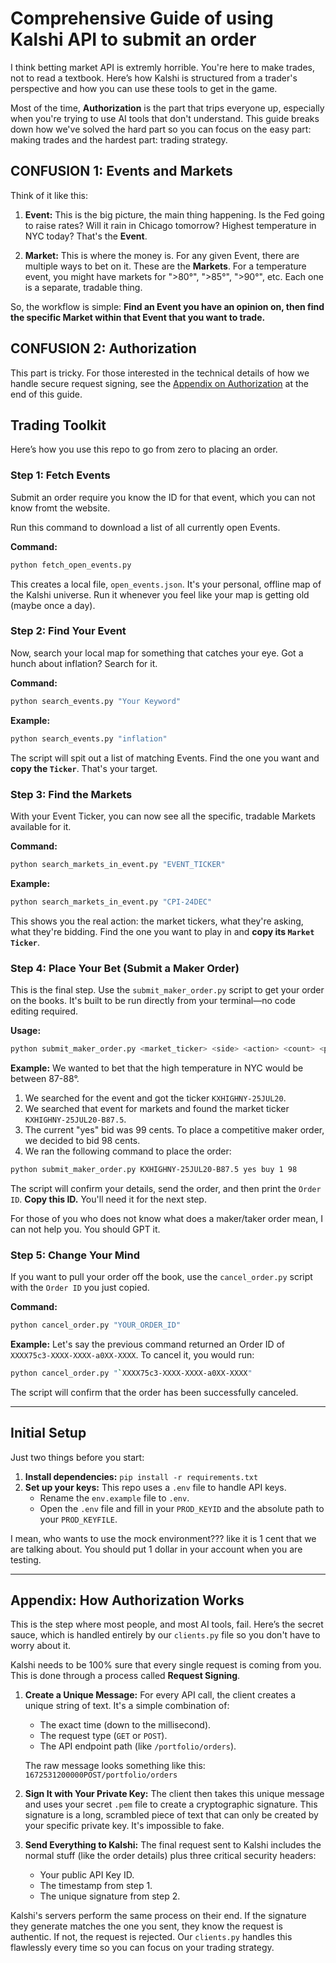 # Comprehensive Guide of using Kalshi API to submit an order 

I think betting market API is extremly horrible. You're here to make trades, not to read a textbook. Here’s how Kalshi is structured from a trader's perspective and how you can use these tools to get in the game.

 Most of the time,  **Authorization** is the part that trips everyone up, especially when you're trying to use AI tools that don't understand. This guide breaks down how we've solved the hard part so you can focus on the easy part: making trades and the hardest part: trading strategy.

## CONFUSION 1: Events and Markets

Think of it like this:

1.  **Event:** This is the big picture, the main thing happening. Is the Fed going to raise rates? Will it rain in Chicago tomorrow? Highest temperature in NYC today? That's the **Event**.

2.  **Market:** This is where the money is. For any given Event, there are multiple ways to bet on it. These are the **Markets**. For a temperature event, you might have markets for ">80°", ">85°", ">90°", etc. Each one is a separate, tradable thing.

So, the workflow is simple: **Find an Event you have an opinion on, then find the specific Market within that Event that you want to trade.**

## CONFUSION 2: Authorization

This part is tricky. For those interested in the technical details of how we handle secure request signing, see the [Appendix on Authorization](#appendix-the-hard-part---how-authorization-works) at the end of this guide.

## Trading Toolkit

Here’s how you use this repo to go from zero to placing an order.

### Step 1: Fetch Events

Submit an order require you know the ID for that event, which you can not know fromt the website.

Run this command to download a list of all currently open Events.

**Command:**
```bash
python fetch_open_events.py
```
This creates a local file, `open_events.json`. It's your personal, offline map of the Kalshi universe. Run it whenever you feel like your map is getting old (maybe once a day).

### Step 2: Find Your Event

Now, search your local map for something that catches your eye. Got a hunch about inflation? Search for it.

**Command:**
```bash
python search_events.py "Your Keyword"
```
**Example:**
```bash
python search_events.py "inflation"
```
The script will spit out a list of matching Events. Find the one you want and **copy the `Ticker`**. That's your target.

### Step 3: Find the Markets

With your Event Ticker, you can now see all the specific, tradable Markets available for it.

**Command:**
```bash
python search_markets_in_event.py "EVENT_TICKER"
```
**Example:**
```bash
python search_markets_in_event.py "CPI-24DEC"
```
This shows you the real action: the market tickers, what they're asking, what they're bidding. Find the one you want to play in and **copy its `Market Ticker`**.

### Step 4: Place Your Bet (Submit a Maker Order)

This is the final step. Use the `submit_maker_order.py` script to get your order on the books. It's built to be run directly from your terminal—no code editing required.

**Usage:**
```bash
python submit_maker_order.py <market_ticker> <side> <action> <count> <price_cents>
```

**Example:**
We wanted to bet that the high temperature in NYC would be between 87-88°.
1.  We searched for the event and got the ticker `KXHIGHNY-25JUL20`.
2.  We searched that event for markets and found the market ticker `KXHIGHNY-25JUL20-B87.5`.
3.  The current "yes" bid was 99 cents. To place a competitive maker order, we decided to bid 98 cents.
4.  We ran the following command to place the order:

```bash
python submit_maker_order.py KXHIGHNY-25JUL20-B87.5 yes buy 1 98
```

The script will confirm your details, send the order, and then print the `Order ID`. **Copy this ID.** You'll need it for the next step.

For those of you who does not know what does a maker/taker order mean, I can not help you. You should GPT it.

### Step 5: Change Your Mind

If you want to pull your order off the book, use the `cancel_order.py` script with the `Order ID` you just copied.

**Command:**
```bash
python cancel_order.py "YOUR_ORDER_ID"
```

**Example:**
Let's say the previous command returned an Order ID of `XXXX75c3-XXXX-XXXX-a0XX-XXXX`. To cancel it, you would run:

```bash
python cancel_order.py "`XXXX75c3-XXXX-XXXX-a0XX-XXXX"
```
The script will confirm that the order has been successfully canceled.

---

## Initial Setup

Just two things before you start:
1.  **Install dependencies:** `pip install -r requirements.txt`
2.  **Set up your keys:** This repo uses a `.env` file to handle API keys.
    - Rename the `env.example` file to `.env`.
    - Open the `.env` file and fill in your `PROD_KEYID` and the absolute path to your `PROD_KEYFILE`.

I mean, who wants to use the mock environment??? like it is 1 cent that we are talking about. You should put 1 dollar in your account when you are testing.

---

## Appendix: How Authorization Works

This is the step where most people, and most AI tools, fail. Here’s the secret sauce, which is handled entirely by our `clients.py` file so you don't have to worry about it.

Kalshi needs to be 100% sure that every single request is coming from you. This is done through a process called **Request Signing**.

1.  **Create a Unique Message:** For every API call, the client creates a unique string of text. It's a simple combination of:
    *   The exact time (down to the millisecond).
    *   The request type (`GET` or `POST`).
    *   The API endpoint path (like `/portfolio/orders`).

    The raw message looks something like this: `1672531200000POST/portfolio/orders`

2.  **Sign It with Your Private Key:** The client then takes this unique message and uses your secret `.pem` file to create a cryptographic signature. This signature is a long, scrambled piece of text that can only be created by your specific private key. It's impossible to fake.

3.  **Send Everything to Kalshi:** The final request sent to Kalshi includes the normal stuff (like the order details) plus three critical security headers:
    *   Your public API Key ID.
    *   The timestamp from step 1.
    *   The unique signature from step 2.

Kalshi's servers perform the same process on their end. If the signature they generate matches the one you sent, they know the request is authentic. If not, the request is rejected. Our `clients.py` handles this flawlessly every time so you can focus on your trading strategy.
